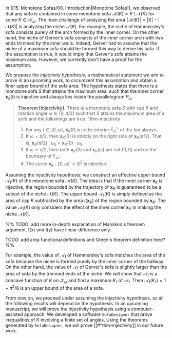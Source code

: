 In [[15. Monotone Sofas/00. Introduction|Monotone Sofas]], we observed that any sofa is contained in some monotone sofa $\mathcal{M}(K) = K \setminus \mathcal{N}(K)$ for some $K \in \mathcal{K}_\omega$. The main challenge of analyzing the area $|\mathcal{M}(K)| = |K| - |\mathcal{N}(K)|$ is analyzing the niche $\mathcal{N}(K)$. For example, the niche of Hammersley's sofa consists purely of the arch formed by the inner corner. On the other hand, the niche of Gerver's sofa consists of the inner corner arch with two ends trimmed by the inner walls. Indeed, Gerver had to assume that the niche of a maximum sofa should be formed this way to derive his sofa. If the assumption is true, it would imply that Gerver's sofa attains the maximum area. However, we currently don't have a proof for the assumption.

We propose the _injectivity hypothesis_, a mathematical statement we aim to prove in an upcoming work, to circumvent this assumption and obtain a finer upper bound of the sofa area. The hypothesis states that there is a monotone sofa $S$ that attains the maximum area, such that the inner corner $\mathbf{x}_S(t)$ is injective and always lies inside the parallelogram $P_\omega$.

> __Theorem [injectivity].__ There is a monotone sofa $S$ with cap $K$ and rotation angle $\omega \in [0, \pi/2]$ such that $S$ attains the maximum area of a sofa and the followings are true. ^thm-injectivity
> 
> 1. For any $t \in (0, \omega)$, $\mathbf{x}_K(t)$ is in the interior $F_\omega^\circ$ of the fan always.
> 2. If $\omega = \pi/2$, then $\mathbf{x}_K(0)$ is strictly on the right side of $\mathbf{x}_K(\pi/2)$. That is, $\mathbf{x}_K(\pi/2) \cdot u_0 < \mathbf{x}_K(0) \cdot u_0$.
> 3. If $\omega < \pi/2$, then both $\mathbf{x}_K(0)$ and $\mathbf{x}_K(\omega)$ are not $(0, 0)$ and on the boundary of $F_\omega$.
> 4. The curve $\mathbf{x}_K : [0, \omega] \to \mathbb{R}^2$ is injective. 

Assuming the injectivity hypothesis, we construct an effective upper bound $\mathcal{A}_1(K)$ of the monotone sofa $\mathcal{M}(K)$. The idea is that if the inner corner $\mathbf{x}_K$ is injective, the region bounded by the trajectory of $\mathbf{x}_K$ is guaranteed to be a subset of the niche $\mathcal{N}(K)$. The upper bound $\mathcal{A}_1(K)$ is simply defined as the area of cap $K$ subtracted by the area $I(\mathbf{x}_K)$ of the region bounded by $\mathbf{x}_K$. The value $\mathcal{A}_1(K)$ only considers the effect of the inner corner $\mathbf{x}_K$ in making the niche $\mathcal{N}(K)$.

%% 
TODO: add more in-depth explanation of Mamikon's theroem argument. I(x) and I(y) have linear difference only. 

TODO: add area functional definitions and Green's theorem definition here?
%%

For example, the value of $\mathcal{A}_1$ of Hammersley's sofa matches the area of the sofa because the niche is formed purely by the inner corner of the hallway. On the other hand, the value of $\mathcal{A}_1$ of Gerver's sofa is slightly larger than the area of sofa by the trimmed ends of the niche. We will show that $\mathcal{A}_1$ is a concave function of $K$ on $\mathcal{K}_\omega$ and find a maximum $K_1$ of $\mathcal{A}_1$. Then $\mathcal{A}_1(K_1) = 1 + \pi^2/8$ is an upper bound of the area of a sofa.

From now on, we proceed under assuming the injectivity hypothesis, so all the following results will depend on the hypothesis. In an upcoming manuscript, we will prove the injectivity hypothesis using a computer-assisted approach. We developed a software `SofaDesigner` that prove inequalities of $K$ involving a finite set of angles. Using the theorems generated by `SofaDesigner`, we will prove [[#^thm-injectivity]] in our future work.